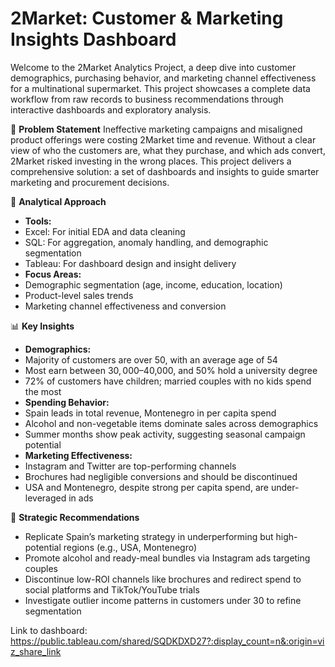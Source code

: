 # 2Market: Customer & Marketing Insights Dashboard

Welcome to the 2Market Analytics Project, a deep dive into customer demographics, purchasing behavior, and marketing channel effectiveness for a multinational supermarket. This project showcases a complete data workflow from raw records to business recommendations through interactive dashboards and exploratory analysis.

📌 **Problem Statement**
Ineffective marketing campaigns and misaligned product offerings were costing 2Market time and revenue. Without a clear view of who the customers are, what they purchase, and which ads convert, 2Market risked investing in the wrong places.
This project delivers a comprehensive solution: a set of dashboards and insights to guide smarter marketing and procurement decisions.

🧠 **Analytical Approach**
- **Tools:**
- Excel: For initial EDA and data cleaning
- SQL: For aggregation, anomaly handling, and demographic segmentation
- Tableau: For dashboard design and insight delivery
- **Focus Areas:**
- Demographic segmentation (age, income, education, location)
- Product-level sales trends
- Marketing channel effectiveness and conversion

📊 **Key Insights**
- **Demographics:**
- Majority of customers are over 50, with an average age of 54
- Most earn between $30,000–$40,000, and 50% hold a university degree
- 72% of customers have children; married couples with no kids spend the most
- **Spending Behavior:**
- Spain leads in total revenue, Montenegro in per capita spend
- Alcohol and non-vegetable items dominate sales across demographics
- Summer months show peak activity, suggesting seasonal campaign potential
- **Marketing Effectiveness:**
- Instagram and Twitter are top-performing channels
- Brochures had negligible conversions and should be discontinued
- USA and Montenegro, despite strong per capita spend, are under-leveraged in ads

🧭 **Strategic Recommendations**
- Replicate Spain’s marketing strategy in underperforming but high-potential regions (e.g., USA, Montenegro)
- Promote alcohol and ready-meal bundles via Instagram ads targeting couples
- Discontinue low-ROI channels like brochures and redirect spend to social platforms and TikTok/YouTube trials
- Investigate outlier income patterns in customers under 30 to refine segmentation

Link to dashboard: https://public.tableau.com/shared/SQDKDXD27?:display_count=n&:origin=viz_share_link
